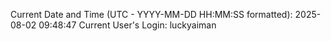 Current Date and Time (UTC - YYYY-MM-DD HH:MM:SS formatted): 2025-08-02 09:48:47
Current User's Login: luckyaiman

